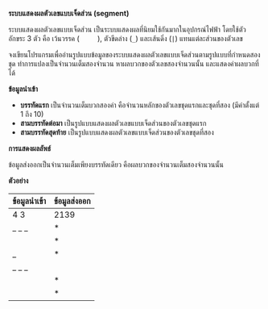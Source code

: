 **ระบบแสดงผลตัวเลขแบบเจ็ดส่วน (segment)**

ระบบแสดงผลตัวเลขแบบเจ็ดส่วน เป็นระบบแสดงผลที่นิยมใช้กันมากในอุปกรณ์ไฟฟ้า โดยใช้ตัวอักขระ 3 ตัว คือ เว้นวรรค (`     `), ตัวขีดล่าง (`_`) และเส้นดิ่ง (`|`) แทนแต่ละส่วนของตัวเลข

จงเขียนโปรแกรมเพื่ออ่านรูปแบบข้อมูลของระบบแสดงผลตัวเลขแบบเจ็ดส่วนตามรูปแบบที่กำหนดสองชุด ทำการแปลงเป็นจํานวนเต็มสองจํานวน หาผลบวกของตัวเลขสองจํานวนนั้น และแสดงค่าผลบวกที่ได้

**ข้อมูลนำเข้า**

  * **บรรทัดแรก** เป็นจํานวนเต็มบวกสองค่า คือจำนวนหลักของตัวเลขชุดแรกและชุดที่สอง (มีค่าตั้งแต่ 1 ถึง 10)
  * **สามบรรทัดต่อมา** เป็นรูปแบบแสดงผลตัวเลขแบบเจ็ดส่วนของตัวเลขชุดแรก
  * **สามบรรทัดสุดท้าย** เป็นรูปแบบแสดงผลตัวเลขแบบเจ็ดส่วนของตัวเลขชุดที่สอง

**การแสดงผลลัพธ์**

ข้อมูลส่งออกเป็นจํานวนเต็มเพียงบรรทัดเดียว คือผลบวกของจํานวนเต็มสองจำนวนนั้น

**ตัวอย่าง**

| ข้อมูลนำเข้า | ข้อมูลส่งออก |
| :--- | :--- |
| 4 3 | 2139 |
|  \_  \_  \_ |*| | | \_ |
| |* |\_|  |  | \_| |
|  \_| *| *|  | *| |
|  \_  \_  \_ |
| |*|  | |*| |
| |*| \_|  \_| |
